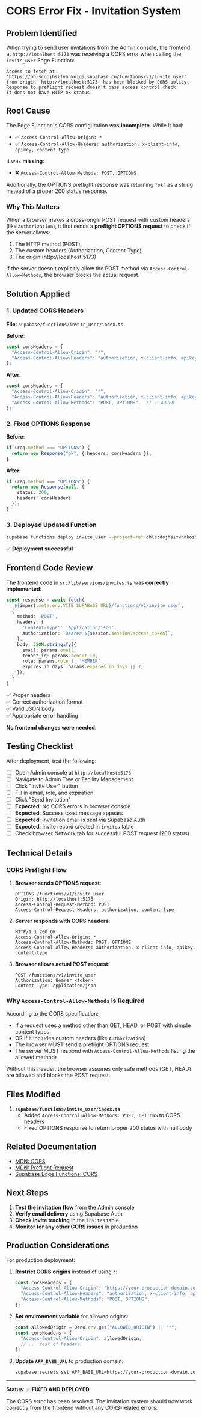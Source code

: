 # CORS Error Fix - Invitation System

## Problem Identified

When trying to send user invitations from the Admin console, the frontend at `http://localhost:5173` was receiving a CORS error when calling the `invite_user` Edge Function:

```
Access to fetch at 'https://ohlscdojhsifvnnkoiqi.supabase.co/functions/v1/invite_user' 
from origin 'http://localhost:5173' has been blocked by CORS policy: 
Response to preflight request doesn't pass access control check: 
It does not have HTTP ok status.
```

## Root Cause

The Edge Function's CORS configuration was **incomplete**. While it had:
- ✅ `Access-Control-Allow-Origin: *`
- ✅ `Access-Control-Allow-Headers: authorization, x-client-info, apikey, content-type`

It was **missing**:
- ❌ `Access-Control-Allow-Methods: POST, OPTIONS`

Additionally, the OPTIONS preflight response was returning `"ok"` as a string instead of a proper 200 status response.

### Why This Matters

When a browser makes a cross-origin POST request with custom headers (like `Authorization`), it first sends a **preflight OPTIONS request** to check if the server allows:
1. The HTTP method (POST)
2. The custom headers (Authorization, Content-Type)
3. The origin (http://localhost:5173)

If the server doesn't explicitly allow the POST method via `Access-Control-Allow-Methods`, the browser blocks the actual request.

## Solution Applied

### 1. Updated CORS Headers

**File**: `supabase/functions/invite_user/index.ts`

**Before**:
```typescript
const corsHeaders = {
  "Access-Control-Allow-Origin": "*",
  "Access-Control-Allow-Headers": "authorization, x-client-info, apikey, content-type",
};
```

**After**:
```typescript
const corsHeaders = {
  "Access-Control-Allow-Origin": "*",
  "Access-Control-Allow-Headers": "authorization, x-client-info, apikey, content-type",
  "Access-Control-Allow-Methods": "POST, OPTIONS",  // ✅ ADDED
};
```

### 2. Fixed OPTIONS Response

**Before**:
```typescript
if (req.method === "OPTIONS") {
  return new Response("ok", { headers: corsHeaders });
}
```

**After**:
```typescript
if (req.method === "OPTIONS") {
  return new Response(null, { 
    status: 200,
    headers: corsHeaders 
  });
}
```

### 3. Deployed Updated Function

```bash
supabase functions deploy invite_user --project-ref ohlscdojhsifvnnkoiqi
```

✅ **Deployment successful**

## Frontend Code Review

The frontend code in `src/lib/services/invites.ts` was **correctly implemented**:

```typescript
const response = await fetch(
  `${import.meta.env.VITE_SUPABASE_URL}/functions/v1/invite_user`,
  {
    method: 'POST',
    headers: {
      'Content-Type': 'application/json',
      Authorization: `Bearer ${session.session.access_token}`,
    },
    body: JSON.stringify({
      email: params.email,
      tenant_id: params.tenant_id,
      role: params.role || 'MEMBER',
      expires_in_days: params.expires_in_days || 7,
    }),
  }
)
```

✅ Proper headers  
✅ Correct authorization format  
✅ Valid JSON body  
✅ Appropriate error handling  

**No frontend changes were needed.**

## Testing Checklist

After deployment, test the following:

- [ ] Open Admin console at `http://localhost:5173`
- [ ] Navigate to Admin Tree or Facility Management
- [ ] Click "Invite User" button
- [ ] Fill in email, role, and expiration
- [ ] Click "Send Invitation"
- [ ] **Expected**: No CORS errors in browser console
- [ ] **Expected**: Success toast message appears
- [ ] **Expected**: Invitation email is sent via Supabase Auth
- [ ] **Expected**: Invite record created in `invites` table
- [ ] Check browser Network tab for successful POST request (200 status)

## Technical Details

### CORS Preflight Flow

1. **Browser sends OPTIONS request**:
   ```
   OPTIONS /functions/v1/invite_user
   Origin: http://localhost:5173
   Access-Control-Request-Method: POST
   Access-Control-Request-Headers: authorization, content-type
   ```

2. **Server responds with CORS headers**:
   ```
   HTTP/1.1 200 OK
   Access-Control-Allow-Origin: *
   Access-Control-Allow-Methods: POST, OPTIONS
   Access-Control-Allow-Headers: authorization, x-client-info, apikey, content-type
   ```

3. **Browser allows actual POST request**:
   ```
   POST /functions/v1/invite_user
   Authorization: Bearer <token>
   Content-Type: application/json
   ```

### Why `Access-Control-Allow-Methods` is Required

According to the CORS specification:
- If a request uses a method other than GET, HEAD, or POST with simple content types
- OR if it includes custom headers (like `Authorization`)
- The browser MUST send a preflight OPTIONS request
- The server MUST respond with `Access-Control-Allow-Methods` listing the allowed methods

Without this header, the browser assumes only safe methods (GET, HEAD) are allowed and blocks the POST request.

## Files Modified

1. **`supabase/functions/invite_user/index.ts`**
   - Added `Access-Control-Allow-Methods: POST, OPTIONS` to CORS headers
   - Fixed OPTIONS response to return proper 200 status with null body

## Related Documentation

- [MDN: CORS](https://developer.mozilla.org/en-US/docs/Web/HTTP/CORS)
- [MDN: Preflight Request](https://developer.mozilla.org/en-US/docs/Glossary/Preflight_request)
- [Supabase Edge Functions: CORS](https://supabase.com/docs/guides/functions/cors)

## Next Steps

1. **Test the invitation flow** from the Admin console
2. **Verify email delivery** using Supabase Auth
3. **Check invite tracking** in the `invites` table
4. **Monitor for any other CORS issues** in production

## Production Considerations

For production deployment:

1. **Restrict CORS origins** instead of using `*`:
   ```typescript
   const corsHeaders = {
     "Access-Control-Allow-Origin": "https://your-production-domain.com",
     "Access-Control-Allow-Headers": "authorization, x-client-info, apikey, content-type",
     "Access-Control-Allow-Methods": "POST, OPTIONS",
   };
   ```

2. **Set environment variable** for allowed origins:
   ```typescript
   const allowedOrigin = Deno.env.get("ALLOWED_ORIGIN") || "*";
   const corsHeaders = {
     "Access-Control-Allow-Origin": allowedOrigin,
     // ... rest of headers
   };
   ```

3. **Update `APP_BASE_URL`** to production domain:
   ```bash
   supabase secrets set APP_BASE_URL=https://your-production-domain.com --project-ref <prod-project-id>
   ```

---

**Status**: ✅ **FIXED AND DEPLOYED**

The CORS error has been resolved. The invitation system should now work correctly from the frontend without any CORS-related errors.

